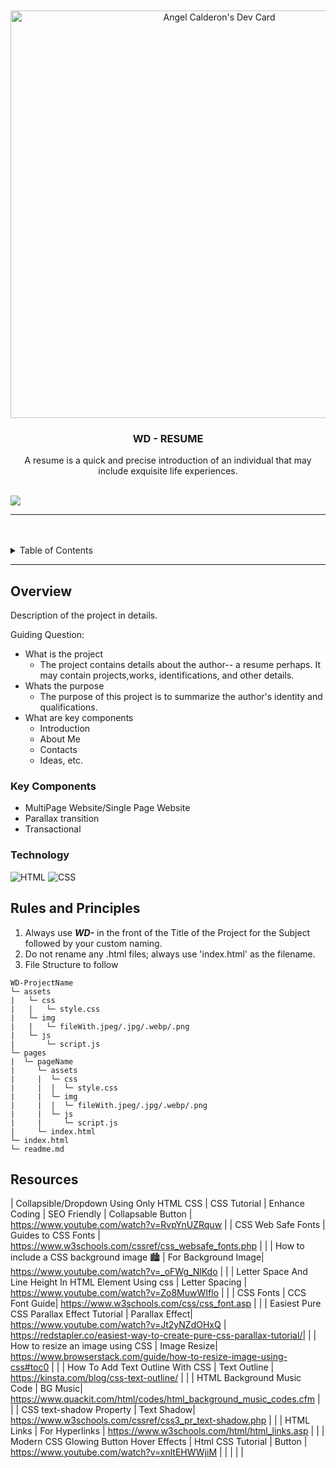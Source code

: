 <a name="readme-top">

<br/>

<br />
<div align="center">
  <a href="https://github.com/zyx-0314/">
  <!-- TODO: If you want to add logo or banner you can add it here -->
  <a href="https://app.daily.dev/ashiyel"><img src="https://api.daily.dev/devcards/v2/4oY6KBXmOnMAMIGrfsb8y.png?r=z6m&type=wide" width="652" alt="Angel Calderon's Dev Card"/></a>
  </a>
<!-- TODO: Change Title to the name of the title of your Project -->
  <h3 align="center">WD - RESUME</h3>
</div>
<!-- TODO: Make a short description -->
<div align="center">
  A resume is a quick and precise introduction of an individual that may include exquisite life experiences. 
</div>

<br />

<!-- TODO: Change the zyx-0314 into your github username  -->
<!-- TODO: Change the WD-Template-Project into the same name of your folder -->
![](https://visit-counter.vercel.app/counter.png?page=Ashiyel/WD-Resume)

---

<br />
<br />

<!-- TODO: If you want to add more layers for your readme -->
<details>
  <summary>Table of Contents</summary>
  <ol>
    <li>
      <a href="#overview">Overview</a>
      <ol>
        <li>
          <a href="#key-components">Key Components</a>
        </li>
        <li>
          <a href="#technology">Technology</a>
        </li>
      </ol>
    </li>
    <li>
      <a href="#rules-and-principles">Rules and Principles</a>
    </li>
    <li>
      <a href="#resources">Resources</a>
    </li>
  </ol>
</details>

---

## Overview

<!-- TODO: To be changed -->
<!-- The following are just sample -->
Description of the project in details.

Guiding Question:
- What is the project
   - The project contains details about the author-- a resume perhaps. It may contain projects,works, identifications, and other details.
- Whats the purpose
   - The purpose of this project is to summarize the author's identity and qualifications.
- What are key components
   - Introduction
   - About Me
   - Contacts
   - Ideas, etc.

### Key Components
<!-- TODO: List of Key Components -->
<!-- The following are just sample -->
- MultiPage Website/Single Page Website
- Parallax transition
- Transactional

### Technology
<!-- TODO: List of Technology Used -->
![HTML](https://img.shields.io/badge/HTML-E34F26?style=for-the-badge&logo=html5&logoColor=white)
![CSS](https://img.shields.io/badge/CSS-1572B6?style=for-the-badge&logo=css3&logoColor=white)

## Rules and Principles
1. Always use ***WD-*** in the front of the Title of the Project for the Subject followed by your custom naming.
2. Do not rename any .html files; always use 'index.html' as the filename.
3. File Structure to follow

```
WD-ProjectName
└─ assets
|   └─ css
|   |   └─ style.css
|   └─ img
|   |   └─ fileWith.jpeg/.jpg/.webp/.png
|   └─ js
|       └─ script.js
└─ pages
|  └─ pageName
|     └─ assets
|     |  └─ css
|     |  |  └─ style.css
|     |  └─ img
|     |  |  └─ fileWith.jpeg/.jpg/.webp/.png
|     |  └─ js
|     |     └─ script.js
|     └─ index.html
└─ index.html
└─ readme.md
```

## Resources

<!-- TODO: Add References -->
| Collapsible/Dropdown Using Only HTML CSS | CSS Tutorial | Enhance Coding | SEO Friendly | Collapsable Button | https://www.youtube.com/watch?v=RvpYnUZRquw
|
| CSS Web Safe Fonts | Guides to CSS Fonts | https://www.w3schools.com/cssref/css_websafe_fonts.php |
|
| How to include a CSS background image 🏙️ | For Background Image| https://www.youtube.com/watch?v=_oFWg_NlKdo |
|
| Letter Space And Line Height In HTML Element Using css | Letter Spacing | https://www.youtube.com/watch?v=Zo8MuwWIflo |
|
| CSS Fonts | CCS Font Guide| https://www.w3schools.com/css/css_font.asp |
|
| Easiest Pure CSS Parallax Effect Tutorial | Parallax Effect| https://www.youtube.com/watch?v=Jt2yNZdOHxQ | https://redstapler.co/easiest-way-to-create-pure-css-parallax-tutorial/|
|
| How to resize an image using CSS | Image Resize| https://www.browserstack.com/guide/how-to-resize-image-using-css#toc0 |
|
| How To Add Text Outline With CSS | Text Outline | https://kinsta.com/blog/css-text-outline/ |
|
| HTML Background Music Code | BG Music| https://www.quackit.com/html/codes/html_background_music_codes.cfm |
|
| CSS text-shadow Property | Text Shadow| https://www.w3schools.com/cssref/css3_pr_text-shadow.php |
|
| HTML Links | For Hyperlinks | https://www.w3schools.com/html/html_links.asp |
|
| Modern CSS Glowing Button Hover Effects | Html CSS Tutorial | Button | https://www.youtube.com/watch?v=xnltEHWWjiM |
| | | |